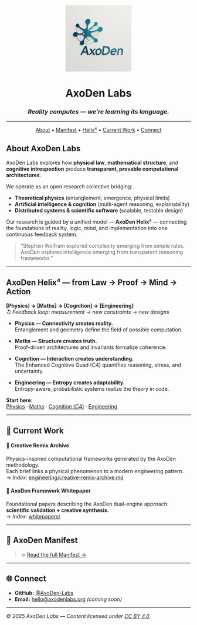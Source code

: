 <p align="center">
  <img src="axoden-logo.jpg" alt="AxoDen Labs Logo" width="180"/>
</p>

<h1 align="center">AxoDen Labs</h1>
<h3 align="center"><em>Reality computes — we’re learning its language.</em></h3>

---
<p align="center">
  <a href="#about-axoden-labs">About</a> • 
  <a href="manifest.md">Manifest</a> • 
  <a href="#axoden-helix4--from-law--proof--mind--action">Helix⁴</a> •
  <a href="#current-work">Current Work</a> • 
  <a href="#connect">Connect</a>
</p>

## About AxoDen Labs

AxoDen Labs explores how **physical law**, **mathematical structure**, and **cognitive introspection** produce **transparent, provable computational architectures**.

We operate as an open research collective bridging:
- **Theoretical physics** (entanglement, emergence, physical limits)
- **Artificial intelligence & cognition** (multi-agent reasoning, explainability)
- **Distributed systems & scientific software** (scalable, testable design)

Our research is guided by a unified model — **AxoDen Helix⁴** — connecting the foundations of reality, logic, mind, and implementation into one continuous feedback system.

> “Stephen Wolfram explored complexity emerging from simple rules.  
> AxoDen explores intelligence emerging from transparent reasoning frameworks.”

---
## AxoDen Helix⁴ — from Law → Proof → Mind → Action

**[Physics] → [Maths] → [Cognition] → [Engineering]**  
↺ *Feedback loop: measurement → new constraints → new designs*

- **Physics — Connectivity creates reality.**  
  Entanglement and geometry define the field of possible computation.

- **Maths — Structure creates truth.**  
  Proof-driven architectures and invariants formalize coherence.

- **Cognition — Interaction creates understanding.**  
  The Enhanced Cognitive Quad (C4) quantifies reasoning, stress, and uncertainty.

- **Engineering — Entropy creates adaptability.**  
  Entropy-aware, probabilistic systems realize the theory in code.

**Start here:**  
[Physics](./physics/whitepaper-0.md) ·
[Maths](./maths/proof-driven-architecture.md) ·
[Cognition (C4)](./cognition/c4-explainer.md) ·
[Engineering](./engineering/innovation-portfolio-2025.md)

---

## 🧩 Current Work

#### 🔬 Creative Remix Archive
Physics-inspired computational frameworks generated by the AxoDen methodology.  
Each brief links a physical phenomenon to a modern engineering pattern.  
→ _Index:_ [engineering/creative-remix-archive.md](./engineering/creative-remix-archive.md)

#### 📜 AxoDen Framework Whitepaper
Foundational papers describing the AxoDen dual-engine approach:  
**scientific validation + creative synthesis.**  
→ _Index:_ [whitepapers/](./whitepapers/README.md)



---

## 🧭 AxoDen Manifest

> → [Read the full Manifest →](manifest.md)


---

## 🌐 Connect

- **GitHub:** [@AxoDen-Labs](https://github.com/AxoDen-Labs)  
- **Email:** hello@axodenlabs.org *(coming soon)*

---
_© 2025 AxoDen Labs — Content licensed under [CC BY 4.0](https://creativecommons.org/licenses/by/4.0/)._

